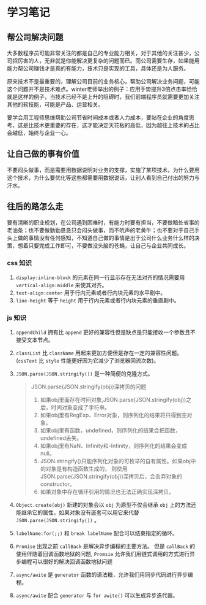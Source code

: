 # 学习笔记

## 帮公司解决问题
大多数程序员可能非常关注的都是自己的专业能力相关，对于其他的关注甚少，公司招厉害的人，无非就是你能解决更复杂的问题而已。而公司需要生存，如果能用能力帮公司赚钱才是真的有能力，技术只是实现的工具，具体还是为人服务。

原来技术不是最重要的，理解公司目前的业务核心，帮助公司解决业务问题，可能这个问题并不是技术难点。winter老师举出的例子：应用手势提升3倍点击率恰恰就是这样的例子，当技术已经不是上升的阻碍时，我们前端程序员就需要更加关注其他的软技能，可能是产品、运营相关。

要学会用工程师思维帮助公司节省时间成本或者人力成本，要站在企业的角度思考，这是比技术更重要的存在，这才能决定天花板的高低，因为越往上技术的占比会越低，始终与企业一心。

## 让自己做的事有价值
不要闷头做事，而是需要用数据说明对业务的支撑，实施了某项技术，为什么要用这个技术，为什么要优化等这些都需要用数据说话，让别人看到自己付出的努力与汗水。

## 往后的路怎么走
要有清晰的职业规划，在公司遇到困难时，有能力时要有担当，不要做暗处省事的老油条；也不要做勤勤恳恳只会闷头做事，而不吭声的老黄牛；也不要对于自己手头上做的事情没有任何感知，不知道自己做的事情是出于公司什么业务什么样的决策，想着只要完成工作即可，不要做没头脑的苍蝇，让自己与企业共同成长。

### css 知识

1. `display:inline-block` 的元素在同一行显示存在无法对齐的情况需要用 `vertical-align:middle` 来使其对齐。
1. `text-align:center` 用于行内元素或者行内块元素的水平剧中。
1. `line-height` 等于 `height` 用于行内元素或者行内块元素的垂直剧中。

### js 知识

1. `appendChild` 拥有比 `append` 更好的兼容性但是缺点是只能接收一个参数且不接受文本节点。
1. `classList` 比 `className` 用起来更加方便但是存在一定的兼容性问题。(`cssText` 比 `style` 性能更好因为它减少了浏览器回流次数)。
1. `JSON.parse(JSON.stringify())` 是一种简便的克隆方式。

    >   JSON.parse(JSON.stringify(obj))深拷贝的问题
    >   1. 如果obj里面存在时间对象,JSON.parse(JSON.stringify(obj))之后，时间对象变成了字符串。
    >   1. 如果obj里有RegExp、Error对象，则序列化的结果将只得到空对象。
    >   1. 如果obj里有函数，undefined，则序列化的结果会把函数， undefined丢失。
    >   1. 如果obj里有NaN、Infinity和-Infinity，则序列化的结果会变成null。
    >   1. JSON.stringify()只能序列化对象的可枚举的自有属性。如果obj中的对象是有构造函数生成的， 则使用JSON.parse(JSON.stringify(obj))深拷贝后，会丢弃对象的constructor。
    >   1. 如果对象中存在循环引用的情况也无法正确实现深拷贝。

1. `Object.create(obj)` 新建的对象会以 `obj` 为原型不仅会继承 `obj` 上的方法还能继承它的属性，如果对象没有嵌套可以用它来代替 `JSON.parse(JSON.stringify())` 。
1. `labelName:for(;;)` 和 `break labelName` 配合可以结束指定的循环。
1. `Promise` 出现之前 `callBack` 是解决异步编程的主要方法。 但是 `callBack` 的使用伴随着回调函数地狱的问题, `Promsie` 允许我们用链式调用的方式进行异步编程可以很好的解决回调函数地狱问题
1. `async/awite` 是 `generator` 函数的语法糖，允许我们用同步代码进行异步编程。
1. `async/awite` 配合 `generator` 与 `for awite()` 可以生成异步迭代器。
